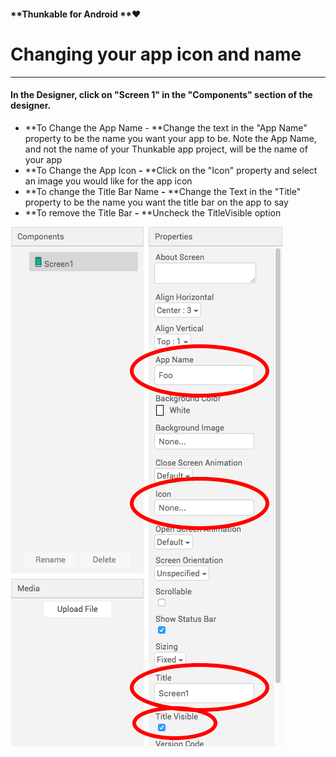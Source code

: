 #### **Thunkable for Android **❤

# Changing your app icon and name

---

#### In the Designer, click on "Screen 1" in the "Components" section of the designer.

* **To Change the App Name - **Change the text in the "App Name" property to be the name you want your app to be. Note the App Name, and not the name of your Thunkable app project, will be the name of your app
* **To Change the App Icon **-** **Click on the "Icon" property and select an image you would like for the app icon
* **To change the Title Bar Name **-** **Change the Text in the "Title" property to be the name you want the title bar on the app to say
* **To remove the Title Bar **-** **Uncheck the TitleVisible option



![](/assets/change-app-icon.png)

